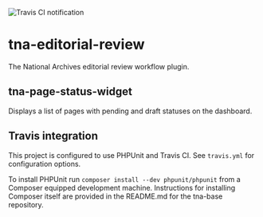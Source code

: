 ![Travis CI notification](https://travis-ci.org/nationalarchives/tna-page-status-widget.svg?branch=feature%2Fadding_travis)

# tna-editorial-review

The National Archives editorial review workflow plugin.

## tna-page-status-widget

Displays a list of pages with pending and draft statuses on the dashboard.

## Travis integration

This project is configured to use PHPUnit and Travis CI. See ```travis.yml``` for configuration options.

To install PHPUnit run ```composer install --dev phpunit/phpunit``` from a Composer equipped development machine. Instructions for installing Composer itself are provided in the README.md for the tna-base repository. 


